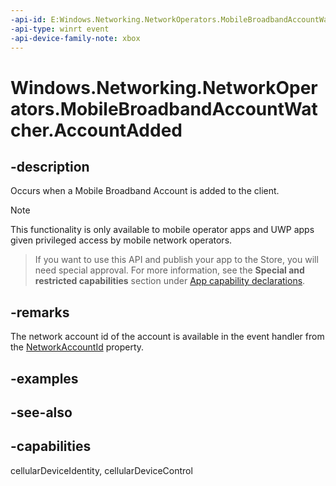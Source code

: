 ```yaml
---
-api-id: E:Windows.Networking.NetworkOperators.MobileBroadbandAccountWatcher.AccountAdded
-api-type: winrt event
-api-device-family-note: xbox
---
```


<!-- Event syntax
public event Windows.Foundation.TypedEventHandler AccountAdded<Windows.Networking.NetworkOperators.MobileBroadbandAccountWatcher,  Windows.Networking.NetworkOperators.MobileBroadbandAccountEventArgs>
-->

# Windows.Networking.NetworkOperators.MobileBroadbandAccountWatcher.AccountAdded

## -description
Occurs when a Mobile Broadband Account is added to the client.

> [!NOTE]
> This functionality is only available to mobile operator apps and UWP apps given privileged access by mobile network operators.



> If you want to use this API and publish your app to the Store, you will need special approval. For more information, see the **Special and restricted capabilities** section under [App capability declarations](https://docs.microsoft.com/windows/uwp/packaging/app-capability-declarations). 

## -remarks
The network account id of the account is available in the event handler from the [NetworkAccountId](mobilebroadbandaccounteventargs_networkaccountid.md) property.

## -examples

## -see-also

## -capabilities
cellularDeviceIdentity, cellularDeviceControl

